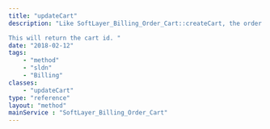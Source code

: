 ```yaml
---
title: "updateCart"
description: "Like SoftLayer_Billing_Order_Cart::createCart, the order data will be sent through SoftLayer_Product_Order::verifyOrder to make sure that the updated cart information is valid. Once it has been verified, the new order data will be saved. 

This will return the cart id. "
date: "2018-02-12"
tags:
    - "method"
    - "sldn"
    - "Billing"
classes:
    - "updateCart"
type: "reference"
layout: "method"
mainService : "SoftLayer_Billing_Order_Cart"
---
```

